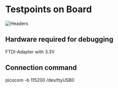 # Testpoints on Board

![Headers](/hacks/serial/headers_sample.jpg)

## Hardware required for debugging

FTDI-Adapter with 3.3V

## Connection command

picocom -b 115200 /dev/ttyUSB0
